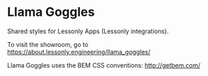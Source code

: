 # Llama Goggles

Shared styles for Lessonly Apps (Lessonly integrations).

To visit the showroom, go to https://about.lessonly.engineering/llama_goggles/

Llama Goggles uses the BEM CSS conventions: http://getbem.com/
